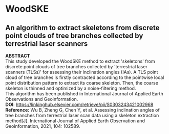 # WoodSKE
An algorithm to extract skeletons from discrete point clouds of tree branches collected by terrestrial laser scanners
--
**ABSTRACT**<br>
     This study developed the WoodSKE method to extract 'skeletons' from discrete point clouds of tree branches collected by 'terrestrial laser scanners (TLSs)' for assessing their inclination angles (IAs). A TLS point cloud of tree branches is firstly contracted according to the pointwise local point distribution pattern to extract its coarse skeleton. Then, the coarse skeleton is thinned and optimized by a noise-filtering method. <br>
This algorithm has been published in International Journal of Applied Earth Observations and Geoinformation.<br> 
**DOI**:
https://linkinghub.elsevier.com/retrieve/pii/S0303243421002968<br>
**Reference:** Wu B, Zheng G, Chen Y, et al. Assessing inclination angles of tree branches from terrestrial laser scan data using a skeleton extraction method[J]. International Journal of Applied Earth Observation and Geoinformation, 2021, 104: 102589.<br>

